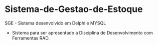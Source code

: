 # Sistema-de-Gestao-de-Estoque
SGE - Sistema desenvolvido em Delphi e MYSQL

 

* Sistema para ser apresentado a Disciplina de Desenvolvimento com Ferramentas RAD.

